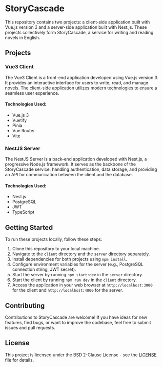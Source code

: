 # StoryCascade

This repository contains two projects: a client-side application built with Vue.js version 3 and a server-side application built with Nest.js. These projects collectively form StoryCascade, a service for writing and reading novels in English.

## Projects

### Vue3 Client

The Vue3 Client is a front-end application developed using Vue.js version 3. It provides an interactive interface for users to write, read, and manage novels. The client-side application utilizes modern technologies to ensure a seamless user experience.

#### Technologies Used:

- Vue.js 3
- Vuetify
- Pinia
- Vue Router
- Vite

### NestJS Server

The NestJS Server is a back-end application developed with Nest.js, a progressive Node.js framework. It serves as the backbone of the StoryCascade service, handling authentication, data storage, and providing an API for communication between the client and the database.

#### Technologies Used:

- Nest.js
- PostgreSQL
- JWT
- TypeScript

## Getting Started

To run these projects locally, follow these steps:

1. Clone this repository to your local machine.
2. Navigate to the `client` directory and the `server` directory separately.
3. Install dependencies for both projects using `npm install`.
4. Configure environment variables for the server (e.g., PostgreSQL connection string, JWT secret).
5. Start the server by running `npm start:dev` in the `server` directory.
6. Start the client by running `npm run dev` in the `client` directory.
7. Access the application in your web browser at `http://localhost:3000` for the client and `http://localhost:4000` for the server.

## Contributing

Contributions to StoryCascade are welcome! If you have ideas for new features, find bugs, or want to improve the codebase, feel free to submit issues and pull requests.

## License

This project is licensed under the BSD 2-Clause License - see the [LICENSE](LICENSE.md) file for details.
